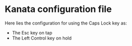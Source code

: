# Kanata configuration file
Here lies the configuration for using the Caps Lock key as:
- The Esc key on tap
- The Left Control key on hold
